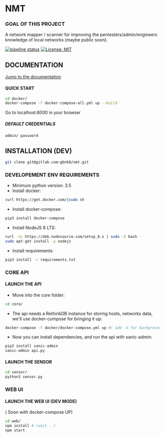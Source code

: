 
# NMT

### GOAL OF THIS PROJECT

A network mapper / scanner for improving the pentesters/admin/engineers knowledge of local networks (maybe public soon).



[![pipeline status](https://travis-ci.org/gbnk0/nmt.svg?branch=develop)]()
[![License: MIT](https://img.shields.io/badge/License-MIT-yellow.svg)](https://opensource.org/licenses/MIT)


## DOCUMENTATION
[Jump to the documentation](https://gitlab.com/gbnk0/nmt/wikis/home)


#### QUICK START

```bash
cd docker/
docker-compose -f docker-compose-all.yml up --build
```

Go to localhost:8000 in your browser

##### DEFAULT CREDENTIALS
`admin/ password`


## INSTALLATION (DEV)
```bash
git clone git@gitlab.com:gbnk0/nmt.git
```
### DEVELOPEMENT ENV REQUIREMENTS
- Minimum python version: 3.5
- Install docker: 
```bash
curl https://get.docker.com/|sudo sh
```

- Install docker-compose: 
```bash
pip3 install docker-compose
```

- Install NodeJS 8 LTS:
```bash
curl -sL https://deb.nodesource.com/setup_8.x | sudo -E bash -
sudo apt-get install -y nodejs
```

- Install requirements:
```bash
pip3 install -r requirements.txt
```

### CORE API
#### LAUNCH THE API
- Move into the core folder:

```bash
cd core/
```

- The api needs a RethinkDB instance for storing hosts, networks data, we'll use docker-compose for bringing it up:

```bash
docker-compose -f docker/docker-compose.yml up #( add -d for background )

```

- Now you can install dependencies, and run the api with sanic-admin:

```bash
pip3 install sanic-admin
sanic-admin api.py
```


#### LAUNCH THE SENSOR
```bash
cd sensor/
python3 sensor.py
```


### WEB UI 
#### LAUNCH THE WEB UI (DEV MODE)
( Soon with docker-compose UP)

```bash
cd web/
npm install # (wait...)
npm start
```
